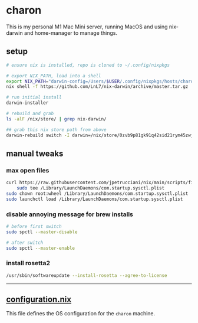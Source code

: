 # charon

This is my personal M1 Mac Mini server, running MacOS and using nix-darwin and home-manager to manage things.

## setup

```bash
# ensure nix is installed, repo is cloned to ~/.config/nixpkgs

# export NIX_PATH, load into a shell
export NIX_PATH="darwin-config=/Users/$USER/.config/nixpkgs/hosts/charon/configuration.nix:nixpkgs=/nix/var/nix/profiles/per-user/root/channels/nixpkgs:$NIX_PATH"
nix shell -f https://github.com/LnL7/nix-darwin/archive/master.tar.gz

# run initial install
darwin-installer

# rebuild and grab
ls -alF /nix/store/ | grep nix-darwin/

## grab this nix store path from above
darwin-rebuild switch -I darwin=/nix/store/0zvb9p81gk91q42sid21rym45zwj9xcw-nix-darwin -I darwin-config=/Users/$USER/.config/nixpkgs/hosts/charon/configuration.nix
```

## manual tweaks

### max open files

```bash
curl https://raw.githubusercontent.com/jpetrucciani/nix/main/scripts/files/com.startup.sysctl.plist |
    sudo tee /Library/LaunchDaemons/com.startup.sysctl.plist
sudo chown root:wheel /Library/LaunchDaemons/com.startup.sysctl.plist
sudo launchctl load /Library/LaunchDaemons/com.startup.sysctl.plist
```

### disable annoying message for brew installs

```bash
# before first switch
sudo spctl --master-disable

# after switch
sudo spctl --master-enable
```

### install rosetta2

```bash
/usr/sbin/softwareupdate --install-rosetta --agree-to-license
```

---

## [configuration.nix](./configuration.nix)

This file defines the OS configuration for the `charon` machine.
